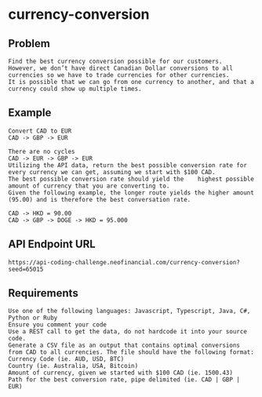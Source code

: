 # currency-conversion

## Problem
    Find the best currency conversion possible for our customers. 
    However, we don’t have direct Canadian Dollar conversions to all currencies so we have to trade currencies for other currencies.
    It is possible that we can go from one currency to another, and that a currency could show up multiple times.

## Example

    Convert CAD to EUR
    CAD -> GBP -> EUR

    There are no cycles
    CAD -> EUR -> GBP -> EUR
    Utilizing the API data, return the best possible conversion rate for every currency we can get, assuming we start with $100 CAD. 
    The best possible conversion rate should yield the    highest possible amount of currency that you are converting to. 
    Given the following example, the longer route yields the higher amount (95.00) and is therefore the best conversation rate.

    CAD -> HKD = 90.00
    CAD -> GBP -> DOGE -> HKD = 95.000

## API Endpoint URL  

`https://api-coding-challenge.neofinancial.com/currency-conversion?seed=65015`

## Requirements

    Use one of the following languages: Javascript, Typescript, Java, C#, Python or Ruby
    Ensure you comment your code
    Use a REST call to get the data, do not hardcode it into your source code.
    Generate a CSV file as an output that contains optimal conversions from CAD to all currencies. The file should have the following format:
    Currency Code (ie. AUD, USD, BTC)
    Country (ie. Australia, USA, Bitcoin)
    Amount of currency, given we started with $100 CAD (ie. 1500.43)
    Path for the best conversion rate, pipe delimited (ie. CAD | GBP | EUR)
